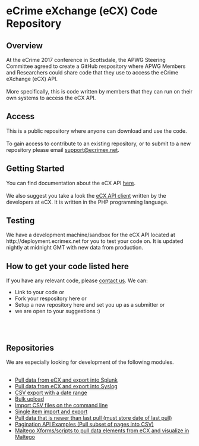 # eCrime eXchange (eCX) Code Repository

<h2>Overview</h2>
At the eCrime 2017 conference in Scottsdale, the APWG Steering Committee agreed to create a GitHub respository where APWG Members and Researchers could share code that they use to access the eCrime eXchange (eCX) API.<br>
<br>
More specifically, this is code written by members that they can run on their own systems to access the eCX API.<br> 
<h2>Access</h2>
This is a public repository where anyone can download and use the code. <br>
<br>
To gain access to contribute to an existing repository, or to submit to a new repository please email <a href="mailto:support@ecrimex.net">support@ecrimex.net</a>.<br>
<h2>Getting Started</h2>
You can find documentation about the eCX API <a href="https://www.ecrimex.net/api">here</a>.<br>
<br>
We also suggest you take a look the <a href="https://github.com/APWG/ecx-api-client">eCX API client</a> written by the developers at eCX. It is written in the PHP programming language.<br>
<h2>Testing</h2>
We have a development machine/sandbox for the eCX API located at http://deployment.ecrimex.net for you to test your code on.  It is updated nightly at midnight GMT with new data from production. 
<br>
<h2>How to get your code listed here</h2>
If you have any relevant code, please <a href="mailto:support@ecrimex.net">contact us</a>. We can:
<ul>
<li>Link to your code or</li> 
<li>Fork your respository here or</li>
<li>Setup a new repository here and set you up as a submitter or</li>
<li>we are open to your suggestions :)</li>
</ul>
<br>
<br>
<h2>Repositories</h2>
We are especially looking for development of the following modules. <br>
<br>
<ul>
<li><a href="https://github.com/APWG/ecx-to-splunk">Pull data from eCX and export into Splunk</a></li>
<li><a href="https://github.com/APWG/ecx-to-syslog">Pull data from eCX and export into Syslog</a></li>
<li><a href="https://github.com/APWG/">CSV export with a date range</a></li>
<li><a href="https://github.com/APWG/">Bulk upload</a></li>
<li><a href="https://github.com/APWG/">Import CSV files on the command line</a></li>
<li><a href="https://github.com/APWG/">Single item import and export</a></li>
<li><a href="https://github.com/APWG/">Pull data that is newer than last pull (must store date of last pull)</a></li>
<li><a href="https://github.com/APWG/">Pagination API Examples (Pull subset of pages into CSV)</a></li>
<li><a href="https://github.com/APWG/">Maltego Xforms/scripts to pull data elements from eCX and visualize in Maltego</a></li>
</ul>
